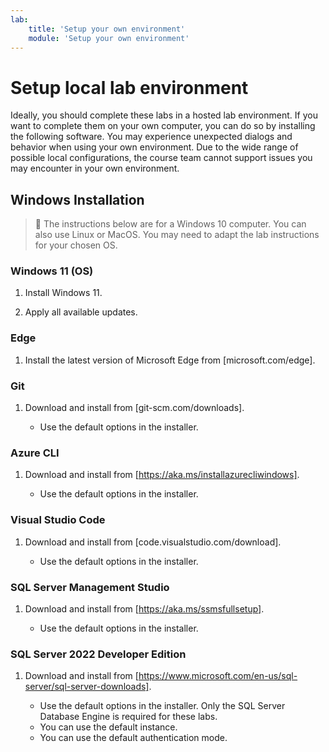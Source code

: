 ```yaml
---
lab:
    title: 'Setup your own environment'
    module: 'Setup your own environment'
---
```


# Setup local lab environment

Ideally, you should complete these labs in a hosted lab environment. If you want to complete them on your own computer, you can do so by installing the following software. You may experience unexpected dialogs and behavior when using your own environment. Due to the wide range of possible local configurations, the course team cannot support issues you may encounter in your own environment.

## Windows Installation

> &#128221; The instructions below are for a Windows 10 computer. You can also use Linux or MacOS. You may need to adapt the lab instructions for your chosen OS.

### Windows 11 (OS)

1. Install Windows 11.

1. Apply all available updates.

### Edge

1. Install the latest version of Microsoft Edge from [microsoft.com/edge].

### Git

1. Download and install from [git-scm.com/downloads].

    - Use the default options in the installer.

### Azure CLI

1. Download and install from [https://aka.ms/installazurecliwindows].

    - Use the default options in the installer.

### Visual Studio Code

1. Download and install from [code.visualstudio.com/download].

    - Use the default options in the installer.

### SQL Server Management Studio

1. Download and install from [https://aka.ms/ssmsfullsetup].

    - Use the default options in the installer.

### SQL Server 2022 Developer Edition

1. Download and install from [https://www.microsoft.com/en-us/sql-server/sql-server-downloads].

    - Use the default options in the installer. Only the SQL Server Database Engine is required for these labs.
    - You can use the default instance.
    - You can use the default authentication mode.
